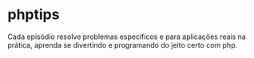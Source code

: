 # phptips
Cada episódio resolve problemas específicos e para aplicações reais na prática, aprenda se divertindo e programando do jeito certo com php.
